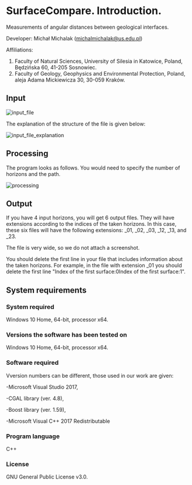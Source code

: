 # SurfaceCompare. Introduction.

Measurements of angular distances between geological interfaces.

Developer: Michał Michalak (michalmichalak@us.edu.pl)

Affiliations: 
1) Faculty of Natural Sciences, University of Silesia in Katowice, Poland, Będzińska 60, 41-205 Sosnowiec.
2) Faculty of Geology, Geophysics and Environmental Protection, Poland, aleja Adama Mickiewicza 30, 30-059 Kraków.

## Input

![input_file](https://user-images.githubusercontent.com/28152295/161118052-c1a3eaf4-55e8-4f92-858a-fb34fb64dff1.png)

The explanation of the structure of the file is given below:

![input_file_explanation](https://user-images.githubusercontent.com/28152295/161118209-17dc606a-e266-4c82-b4e1-cbeca6f4973c.png)

## Processing

The program looks as follows. You would need to specify the number of horizons and the path.

![processing](https://user-images.githubusercontent.com/28152295/161123010-b3f50a13-f1bb-4d2b-9c96-4c537a456ea6.png)


## Output

If you have 4 input horizons, you will get 6 output files. They will have extensions according to the indices of the taken horizons. In this case, these six files will have the following extensions: _01, _02, _03, _12, _13, and _23.

The file is very wide, so we do not attach a screenshot.

You should delete the first line in your file that includes information about the taken horizons. For example, in the file with extension _01 you should delete the first line "Index of the first surface:0Index of the first surface:1".

## System requirements

### System required

Windows 10 Home, 64-bit, processor x64.

### Versions the software has been tested on

Windows 10 Home, 64-bit, processor x64.

### Software required 

Vversion numbers can be different, those used in our work are given: 

  -Microsoft Visual Studio 2017, 
  
  -CGAL library (ver. 4.8),
  
  -Boost library (ver. 1.59), 
  
  -Microsoft Visual C++ 2017 Redistributable
  
### Program language

C++

### License

GNU General Public License v3.0.
